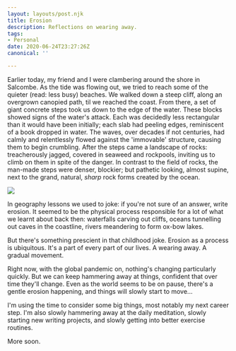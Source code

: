 ```yaml
---
layout: layouts/post.njk
title: Erosion
description: Reflections on wearing away.
tags:
- Personal
date: 2020-06-24T23:27:26Z
canonical: ''

---
```

Earlier today, my friend and I were clambering around the shore in Salcombe. As the tide was flowing out, we tried to reach some of the quieter (read: less busy) beaches. We walked down a steep cliff, along an overgrown canopied path, til we reached the coast. From there, a set of giant concrete steps took us down to the edge of the water. These blocks showed signs of the water's attack. Each was decidedly less rectangular than it would have been initially; each slab had peeling edges, reminiscent of a book dropped in water. The waves, over decades if not centuries, had calmly and relentlessly flowed against the 'immovable' structure, causing them to begin crumbling. After the steps came a landscape of rocks: treacherously jagged, covered in seaweed and rockpools, inviting us to climb on them in spite of the danger. In contrast to the field of rocks, the man-made steps were denser, blockier; but pathetic looking, almost supine, next to the grand, natural, _sharp_ rock forms created by the ocean.

![](/img/img_20200624_152358.jpg)

In geography lessons we used to joke: if you're not sure of an answer, write erosion. It seemed to be the physical process responsible for a lot of what we learnt about back then: waterfalls carving out cliffs, oceans tunnelling out caves in the coastline, rivers meandering to form ox-bow lakes.

But there's something prescient in that childhood joke. Erosion as a process is ubiquitous. It's a part of every part of our lives. A wearing away. A gradual movement.

Right now, with the global pandemic on, nothing's changing particularly quickly. But we can keep hammering away at things,  confident that over time they'll change. Even as the world seems to be on pause, there's a gentle erosion happening, and things will slowly start to move...

I'm using the time to consider some big things, most notably my next career step. I'm also slowly hammering away at the daily meditation, slowly starting new writing projects, and slowly getting into better exercise routines.

More soon.